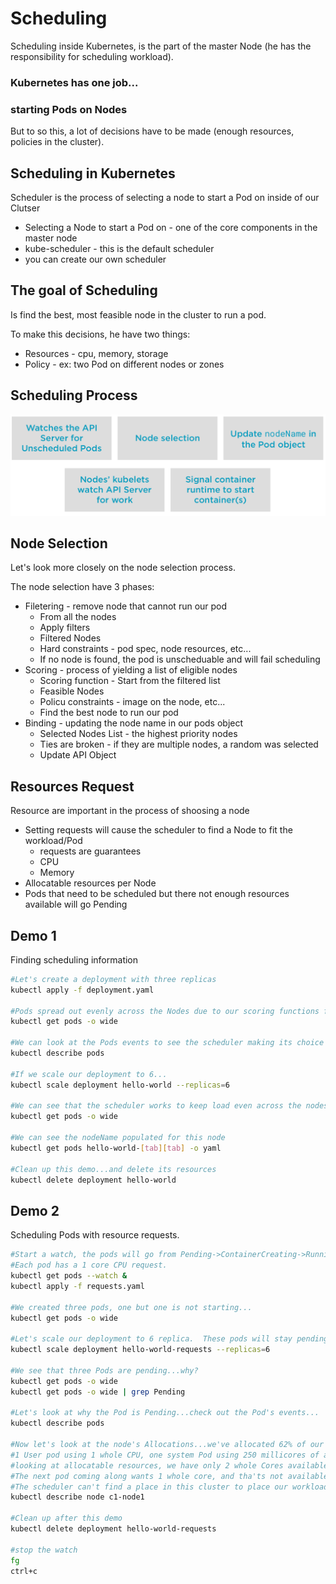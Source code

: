 # Scheduling

Scheduling inside Kubernetes, is the part of the master Node (he has the responsibility for scheduling workload).

### Kubernetes has one job...
### starting Pods on Nodes

But to so this, a lot of decisions have to be made (enough resources, policies in the cluster).

## Scheduling in Kubernetes
Scheduler is the process of selecting a node to start a Pod on inside of our Clutser
* Selecting a Node to start a Pod on - one of the core components in the master node
* kube-scheduler - this is the default scheduler
* you can create our own scheduler

## The goal of Scheduling
Is find the best, most feasible node in the cluster to run a pod.

To make this decisions, he have two things:
* Resources - cpu, memory, storage
* Policy - ex: two Pod on different nodes or zones

## Scheduling Process

![scheduling process](assets/scheduling_process.png)

## Node Selection
Let's look more closely on the node selection process.

The node selection have 3 phases:
* Filetering - remove node that cannot run our pod
  * From all the nodes
  * Apply filters
  * Filtered Nodes
  * Hard constraints - pod spec, node resources, etc...
  * If no node is found, the pod is unscheduable and will fail scheduling
* Scoring - process of yielding a list of eligible nodes
  * Scoring function - Start from the filtered list
  * Feasible Nodes
  * Policu constraints - image on the node, etc...
  * Find the best node to run our pod
* Binding - updating the node name in our pods object
  * Selected Nodes List - the highest priority nodes
  * Ties are broken - if they are multiple nodes, a random was selected
  * Update API Object

## Resources Request
Resource are important in the process of shoosing a node

* Setting requests will cause the scheduler to find a Node to fit the workload/Pod
  * requests are guarantees
  * CPU
  * Memory
* Allocatable resources per Node
* Pods that need to be scheduled but there not enough resources available will go Pending

## Demo 1

Finding scheduling information
```bash
#Let's create a deployment with three replicas
kubectl apply -f deployment.yaml

#Pods spread out evenly across the Nodes due to our scoring functions for selector spread during Scoring.
kubectl get pods -o wide

#We can look at the Pods events to see the scheduler making its choice
kubectl describe pods 

#If we scale our deployment to 6...
kubectl scale deployment hello-world --replicas=6

#We can see that the scheduler works to keep load even across the nodes.
kubectl get pods -o wide

#We can see the nodeName populated for this node
kubectl get pods hello-world-[tab][tab] -o yaml

#Clean up this demo...and delete its resources
kubectl delete deployment hello-world
```

## Demo 2

Scheduling Pods with resource requests. 
```bash
#Start a watch, the pods will go from Pending->ContainerCreating->Running
#Each pod has a 1 core CPU request.
kubectl get pods --watch &
kubectl apply -f requests.yaml

#We created three pods, one but one is not starting...
kubectl get pods -o wide

#Let's scale our deployment to 6 replica.  These pods will stay pending.  Some pod names may be repeated.
kubectl scale deployment hello-world-requests --replicas=6

#We see that three Pods are pending...why?
kubectl get pods -o wide
kubectl get pods -o wide | grep Pending

#Let's look at why the Pod is Pending...check out the Pod's events...
kubectl describe pods

#Now let's look at the node's Allocations...we've allocated 62% of our CPU...
#1 User pod using 1 whole CPU, one system Pod using 250 millicores of a CPU and 
#looking at allocatable resources, we have only 2 whole Cores available for use.
#The next pod coming along wants 1 whole core, and tha'ts not available.
#The scheduler can't find a place in this cluster to place our workload...is this good or bad?
kubectl describe node c1-node1

#Clean up after this demo
kubectl delete deployment hello-world-requests

#stop the watch
fg
ctrl+c
```